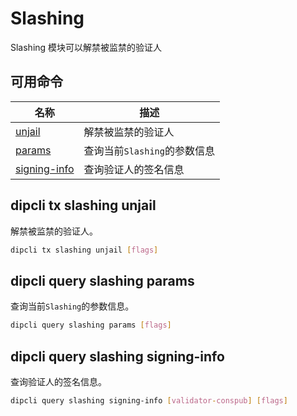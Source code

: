 # Slashing

Slashing 模块可以解禁被监禁的验证人

## 可用命令

| 名称                                                | 描述                         |
| --------------------------------------------------- | ---------------------------- |
| [unjail](#dipcli-tx-slashing-unjail)                  | 解禁被监禁的验证人           |
| [params](#dipcli-query-slashing-params)               | 查询当前`Slashing`的参数信息 |
| [signing-info](#dipcli-query-slashing-signing-info)   | 查询验证人的签名信息         |

## dipcli tx slashing unjail

解禁被监禁的验证人。

```bash
dipcli tx slashing unjail [flags]
```

## dipcli query slashing params

查询当前`Slashing`的参数信息。

```bash
dipcli query slashing params [flags]
```

## dipcli query slashing signing-info

查询验证人的签名信息。

```bash
dipcli query slashing signing-info [validator-conspub] [flags]
```
